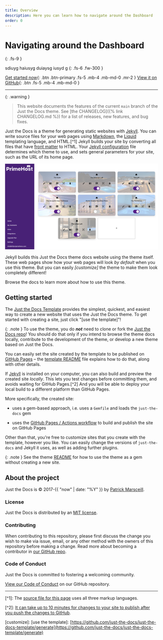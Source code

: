 ```yaml
---
title: Overview
description: Here you can learn how to navigate around the Dashboard
order: 0
---
```

# Navigating around the Dashboard

{: .fs-9 }

sdiuyg haiusyg duiaysg iusyd g {: .fs-6 .fw-300 }

[Get started now](#getting-started){: .btn .btn-primary .fs-5 .mb-4 .mb-md-0 .mr-2 } [View it on GitHub](https://github.com/just-the-docs/just-the-docs){: .btn .fs-5 .mb-4 .mb-md-0 }

* * *

{: .warning }

> This website documents the features of the current `main` branch of the Just the Docs theme. See \[the CHANGELOG\]({% link CHANGELOG.md %}) for a list of releases, new features, and bug fixes.

Just the Docs is a theme for generating static websites with [Jekyll](https://jekyllrb.com). You can write source files for your web pages using [Markdown](https://daringfireball.net/projects/markdown/), the [Liquid](https://github.com/Shopify/liquid/wiki) templating language, and HTML.\[^1\] Jekyll builds your site by converting all files that have [front matter](https://jekyllrb.com/docs/front-matter/) to HTML. Your [Jekyll configuration](https://jekyllrb.com/docs/configuration/) file determines which theme to use, and sets general parameters for your site, such as the URL of its home page.

![](/docs/media/image1.png)

Jekyll builds this Just the Docs theme docs website using the theme itself. These web pages show how your web pages will look _by default_ when you use this theme. But you can easily _\[customize\]_ the theme to make them look completely different!

Browse the docs to learn more about how to use this theme.

## Getting started

The [Just the Docs Template](https://just-the-docs.github.io/just-the-docs-template/) provides the simplest, quickest, and easiest way to create a new website that uses the Just the Docs theme. To get started with creating a site, just click "\[use the template\]"!

{: .note } To use the theme, you do **_not_** need to clone or fork the [Just the Docs repo](https://github.com/just-the-docs/just-the-docs)! You should do that only if you intend to browse the theme docs locally, contribute to the development of the theme, or develop a new theme based on Just the Docs.

You can easily set the site created by the template to be published on [GitHub Pages](https://pages.github.com/) – the [template README](https://github.com/just-the-docs/just-the-docs-template/blob/main/README.md) file explains how to do that, along with other details.

If [Jekyll](https://jekyllrb.com) is installed on your computer, you can also build and preview the created site _locally_. This lets you test changes before committing them, and avoids waiting for GitHub Pages.\[^2\] And you will be able to deploy your local build to a different platform than GitHub Pages.

More specifically, the created site:

*   uses a gem-based approach, i.e. uses a `Gemfile` and loads the `just-the-docs` gem

*   uses the [GitHub Pages / Actions workflow](https://github.blog/changelog/2022-07-27-github-pages-custom-github-actions-workflows-beta/) to build and publish the site on GitHub Pages


Other than that, you're free to customize sites that you create with the template, however you like. You can easily change the versions of `just-the-docs` and Jekyll it uses, as well as adding further plugins.

{: .note } See the theme [README](https://github.com/just-the-docs/just-the-docs/blob/main/README.md) for how to use the theme as a gem without creating a new site.

## About the project

Just the Docs is © 2017-{{ "now" | date: "%Y" }} by [Patrick Marsceill](https://patrickmarsceill.com).

### License

Just the Docs is distributed by an [MIT license](https://github.com/just-the-docs/just-the-docs/tree/main/LICENSE.txt).

### Contributing

When contributing to this repository, please first discuss the change you wish to make via issue, email, or any other method with the owners of this repository before making a change. Read more about becoming a contributor in [our GitHub repo](https://github.com/just-the-docs/just-the-docs#contributing).

### Code of Conduct

Just the Docs is committed to fostering a welcoming community.

[View our Code of Conduct](https://github.com/just-the-docs/just-the-docs/tree/main/CODE_OF_CONDUCT.md) on our GitHub repository.

* * *

\[^1\]: The [source file for this page](https://github.com/just-the-docs/just-the-docs/blob/main/index.md) uses all three markup languages.

\[^2\]: [It can take up to 10 minutes for changes to your site to publish after you push the changes to GitHub](https://docs.github.com/en/pages/setting-up-a-github-pages-site-with-jekyll/creating-a-github-pages-site-with-jekyll#creating-your-site).

\[customize\]: \[use the template\]: [https://github.com/just-the-docs/just-the-docs-template/generate](https://github.com/just-the-docs/just-the-docs-template/generate)
